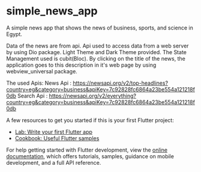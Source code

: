 # simple_news_app
A simple news app that shows the news of business, sports, and science in Egypt.

Data of the news are from api. 
Api used to access data from a web server by using Dio package.
Light Theme and Dark Theme provided.
The State Management used is cubit(Bloc).
By clicking on the title of the news, the application goes to this description in it's web page by using webview_universal package.

The used Apis:
News Api : https://newsapi.org/v2/top-headlines?country=eg&category=business&apiKey=7c92828fc6864a23be554a121218f0db
Search Api : https://newsapi.org/v2/everything?country=eg&category=business&apiKey=7c92828fc6864a23be554a121218f0db


A few resources to get you started if this is your first Flutter project:

- [Lab: Write your first Flutter app](https://docs.flutter.dev/get-started/codelab)
- [Cookbook: Useful Flutter samples](https://docs.flutter.dev/cookbook)

For help getting started with Flutter development, view the
[online documentation](https://docs.flutter.dev/), which offers tutorials,
samples, guidance on mobile development, and a full API reference.
